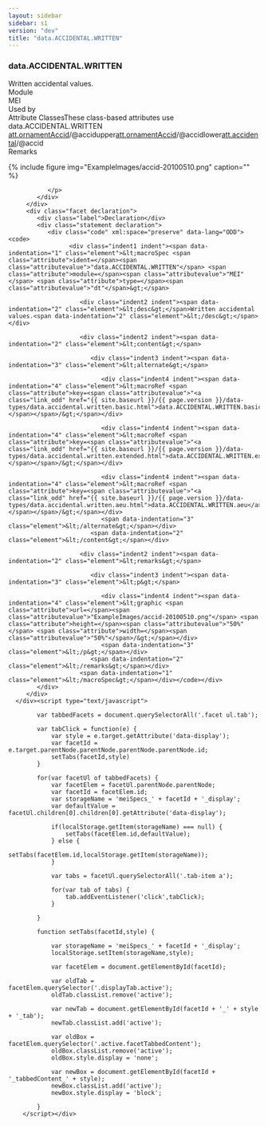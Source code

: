 ```yaml
---
layout: sidebar
sidebar: s1
version: "dev"
title: "data.ACCIDENTAL.WRITTEN"
---
```

<div class="specPage">
   <div class="datatypeSpec">
      <h3 id="data.ACCIDENTAL.WRITTEN">data.ACCIDENTAL.WRITTEN</h3>
      <div class="specs">
         <div class="desc">Written accidental values.</div>
         <div class="facet module">
            <div class="label">Module</div>
            <div class="statement text">MEI</div>
         </div>
         <div class="facet usedBy" id="usedBy">
            <div class="label">Used by</div>
            <div class="statement list">
               <div class="classBox dtBox" title="Attribute Classes">
                  <div class="classHeading"><label class="classLabel">Attribute Classes</label><span class="classDesc">These class-based attributes use data.ACCIDENTAL.WRITTEN</span></div>
                  <div class="classContent"><span class="ident attclass" data-ident="att.ornamentAccid" data-module="MEI.cmnOrnaments"><a class="classLink" title="Accidentals associated with ornaments." href="{{ site.baseurl }}/{{ page.version }}/attribute-classes/att.ornamentaccid.html">att.ornamentAccid</a>/<span title="Records the written accidental associated with an upper neighboring note.">@accidupper</span></span><span class="ident attclass" data-ident="att.ornamentAccid" data-module="MEI.cmnOrnaments"><a class="classLink" title="Accidentals associated with ornaments." href="{{ site.baseurl }}/{{ page.version }}/attribute-classes/att.ornamentaccid.html">att.ornamentAccid</a>/<span title="Records the written accidental associated with a lower neighboring note.">@accidlower</span></span><span class="ident attclass" data-ident="att.accidental" data-module="MEI.shared"><a class="classLink" title="Attributes for capturing momentary pitch inflection." href="{{ site.baseurl }}/{{ page.version }}/attribute-classes/att.accidental.html">att.accidental</a>/<span title="Captures a written accidental.">@accid</span></span></div>
               </div>
            </div>
         </div>
         <div class="facet remarks">
            <div class="label">Remarks</div>
            <div class="statement remarks">
               <p>
                  {% include figure img="ExampleImages/accid-20100510.png" caption="" %}
                  
               </p>
            </div>
         </div>
         <div class="facet declaration">
            <div class="label">Declaration</div>
            <div class="statement declaration">
               <div class="code" xml:space="preserve" data-lang="ODD"><code>
                     <div class="indent1 indent"><span data-indentation="1" class="element">&lt;macroSpec <span class="attribute">ident=</span><span class="attributevalue">"data.ACCIDENTAL.WRITTEN"</span> <span class="attribute">module=</span><span class="attributevalue">"MEI"</span> <span class="attribute">type=</span><span class="attributevalue">"dt"</span>&gt;</span>
                        
                        <div class="indent2 indent"><span data-indentation="2" class="element">&lt;desc&gt;</span>Written accidental values.<span data-indentation="2" class="element">&lt;/desc&gt;</span></div>
                        
                        <div class="indent2 indent"><span data-indentation="2" class="element">&lt;content&gt;</span>
                           
                           <div class="indent3 indent"><span data-indentation="3" class="element">&lt;alternate&gt;</span>
                              
                              <div class="indent4 indent"><span data-indentation="4" class="element">&lt;macroRef <span class="attribute">key=<span class="attributevalue">"<a class="link_odd" href="{{ site.baseurl }}/{{ page.version }}/data-types/data.accidental.written.basic.html">data.ACCIDENTAL.WRITTEN.basic</a>"</span></span>/&gt;</span></div>
                              
                              <div class="indent4 indent"><span data-indentation="4" class="element">&lt;macroRef <span class="attribute">key=<span class="attributevalue">"<a class="link_odd" href="{{ site.baseurl }}/{{ page.version }}/data-types/data.accidental.written.extended.html">data.ACCIDENTAL.WRITTEN.extended</a>"</span></span>/&gt;</span></div>
                              
                              <div class="indent4 indent"><span data-indentation="4" class="element">&lt;macroRef <span class="attribute">key=<span class="attributevalue">"<a class="link_odd" href="{{ site.baseurl }}/{{ page.version }}/data-types/data.accidental.written.aeu.html">data.ACCIDENTAL.WRITTEN.aeu</a>"</span></span>/&gt;</span></div>
                              <span data-indentation="3" class="element">&lt;/alternate&gt;</span></div>
                           <span data-indentation="2" class="element">&lt;/content&gt;</span></div>
                        
                        <div class="indent2 indent"><span data-indentation="2" class="element">&lt;remarks&gt;</span>
                           
                           <div class="indent3 indent"><span data-indentation="3" class="element">&lt;p&gt;</span>
                              
                              <div class="indent4 indent"><span data-indentation="4" class="element">&lt;graphic <span class="attribute">url=</span><span class="attributevalue">"ExampleImages/accid-20100510.png"</span> <span class="attribute">height=</span><span class="attributevalue">"50%"</span> <span class="attribute">width=</span><span class="attributevalue">"50%"</span>/&gt;</span></div>
                              <span data-indentation="3" class="element">&lt;/p&gt;</span></div>
                           <span data-indentation="2" class="element">&lt;/remarks&gt;</span></div>
                        <span data-indentation="1" class="element">&lt;/macroSpec&gt;</span></div></code></div>
            </div>
         </div>
      </div><script type="text/javascript">
            
            var tabbedFacets = document.querySelectorAll('.facet ul.tab');
            
            var tabClick = function(e) {
                var style = e.target.getAttribute('data-display');
                var facetId = e.target.parentNode.parentNode.parentNode.parentNode.id;
                setTabs(facetId,style)
            }
            
            for(var facetUl of tabbedFacets) {
                var facetElem = facetUl.parentNode.parentNode;
                var facetId = facetElem.id;
                var storageName = 'meiSpecs_' + facetId + '_display';
                var defaultValue = facetUl.children[0].children[0].getAttribute('data-display');
                
                if(localStorage.getItem(storageName) === null) {
                    setTabs(facetElem.id,defaultValue);
                } else {
                    setTabs(facetElem.id,localStorage.getItem(storageName));
                }
                
                var tabs = facetUl.querySelectorAll('.tab-item a');
                
                for(var tab of tabs) {
                    tab.addEventListener('click',tabClick);
                }
                
            }
            
            function setTabs(facetId,style) {
                
                var storageName = 'meiSpecs_' + facetId + '_display';
                localStorage.setItem(storageName,style);
                
                var facetElem = document.getElementById(facetId);
                
                var oldTab = facetElem.querySelector('.displayTab.active');
                oldTab.classList.remove('active');
                
                var newTab = document.getElementById(facetId + '_' + style + '_tab');
                newTab.classList.add('active');
                
                var oldBox = facetElem.querySelector('.active.facetTabbedContent');
                oldBox.classList.remove('active');
                oldBox.style.display = 'none';
                
                var newBox = document.getElementById(facetId + '_tabbedContent_' + style);
                newBox.classList.add('active');
                newBox.style.display = 'block';
                
            }
        </script></div>
</div>